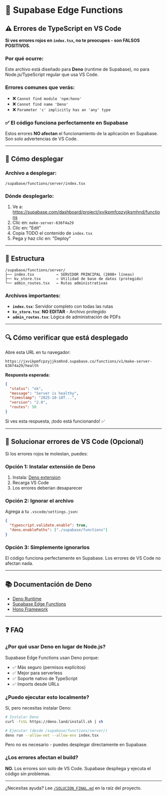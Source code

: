 # 🔧 Supabase Edge Functions

## ⚠️ Errores de TypeScript en VS Code

**Si ves errores rojos en `index.tsx`, no te preocupes - son FALSOS POSITIVOS.**

### Por qué ocurre:

Este archivo está diseñado para **Deno** (runtime de Supabase), no para Node.js/TypeScript regular que usa VS Code.

### Errores comunes que verás:

- ❌ `Cannot find module 'npm:hono'`
- ❌ `Cannot find name 'Deno'`
- ❌ `Parameter 'c' implicitly has an 'any' type`

### ✅ El código funciona perfectamente en Supabase

Estos errores **NO afectan** el funcionamiento de la aplicación en Supabase. Son solo advertencias de VS Code.

---

## 🚀 Cómo desplegar

### Archivo a desplegar:
```
/supabase/functions/server/index.tsx
```

### Dónde desplegarlo:
1. Ve a: https://supabase.com/dashboard/project/jxvikpmfcpzyjjksmhnd/functions
2. Clic en: `make-server-636f4a29`
3. Clic en: "Edit"
4. Copia TODO el contenido de `index.tsx`
5. Pega y haz clic en: "Deploy"

---

## 📁 Estructura

```
/supabase/functions/server/
├── index.tsx          ← SERVIDOR PRINCIPAL (2800+ líneas)
├── kv_store.tsx       ← Utilidad de base de datos (protegido)
└── admin_routes.tsx   ← Rutas administrativas
```

### Archivos importantes:

- **`index.tsx`**: Servidor completo con todas las rutas
- **`kv_store.tsx`**: **NO EDITAR** - Archivo protegido
- **`admin_routes.tsx`**: Lógica de administración de PDFs

---

## 🔍 Cómo verificar que está desplegado

Abre esta URL en tu navegador:
```
https://jxvikpmfcpzyjjksmhnd.supabase.co/functions/v1/make-server-636f4a29/health
```

**Respuesta esperada:**
```json
{
  "status": "ok",
  "message": "Server is healthy",
  "timestamp": "2025-10-18T...",
  "version": "2.0",
  "routes": 50
}
```

Si ves esta respuesta, ¡todo está funcionando! ✅

---

## 🐛 Solucionar errores de VS Code (Opcional)

Si los errores rojos te molestan, puedes:

### Opción 1: Instalar extensión de Deno

1. Instala: [Deno extension](https://marketplace.visualstudio.com/items?itemName=denoland.vscode-deno)
2. Recarga VS Code
3. Los errores deberían desaparecer

### Opción 2: Ignorar el archivo

Agrega a tu `.vscode/settings.json`:
```json
{
  "typescript.validate.enable": true,
  "deno.enablePaths": ["./supabase/functions"]
}
```

### Opción 3: Simplemente ignorarlos

El código funciona perfectamente en Supabase. Los errores de VS Code no afectan nada.

---

## 📚 Documentación de Deno

- [Deno Runtime](https://deno.land/)
- [Supabase Edge Functions](https://supabase.com/docs/guides/functions)
- [Hono Framework](https://hono.dev/)

---

## ❓ FAQ

### ¿Por qué usar Deno en lugar de Node.js?

Supabase Edge Functions usan Deno porque:
- ✅ Más seguro (permisos explícitos)
- ✅ Mejor para serverless
- ✅ Soporte nativo de TypeScript
- ✅ Imports desde URLs

### ¿Puedo ejecutar esto localmente?

Sí, pero necesitas instalar Deno:
```bash
# Instalar Deno
curl -fsSL https://deno.land/install.sh | sh

# Ejecutar (desde /supabase/functions/server/)
deno run --allow-net --allow-env index.tsx
```

Pero no es necesario - puedes desplegar directamente en Supabase.

### ¿Los errores afectan el build?

**NO.** Los errores son solo de VS Code. Supabase despliega y ejecuta el código sin problemas.

---

¿Necesitas ayuda? Lee [`/SOLUCION_FINAL.md`](../../SOLUCION_FINAL.md) en la raíz del proyecto.
